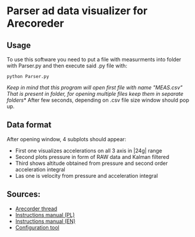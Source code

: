 # Parser ad data visualizer for Arecoreder 

## Usage

To use this software you need to put a file with measurments into folder with Parser.py and then execute said .py file with:

```shell
python Parser.py
```
**Keep in mind that this program will open first file with name *"MEAS*.csv"* That is present in folder, for opening multiple files keep them in separate folders**
After few seconds, depending on .csv file size window should pop up. 

## Data format

After opening window, 4 subplots should appear:
* First one visualizes accelerations on all 3 axis in |24g| range
* Second plots pressure in form of RAW data and Kalman filtered
* Third shows altitude obtained from pressure and second order acceleration integral
* Las one is velocity from pressure and acceleration integral

## Sources:
* [Arecorder thread](https://www.forum.rakiety.org.pl/viewtopic.php?t=3039)
* [Instructions manual (PL)](https://drive.google.com/file/d/1ujWXMafTv1fnUb7v_bf8Bu2hM3gAQGBD/view)
* [Instructions manual (EN)](https://drive.google.com/file/d/1kpMVD8JVcOfqZkLpwjSBWpt2eQ2miaQd/view)
* [Configuration tool](https://drive.google.com/file/d/1b-haXZP8a1FCob4YfWzAAo6OGfvEhVCZ/view)
